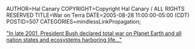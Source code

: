 AUTHOR=Hal Canary
COPYRIGHT=Copyright Hal Canary / ALL RIGHTS RESERVED
TITLE=War on Terra
DATE=2005-08-28 11:00:00-05:00 (CDT)
POSTID=507
CATEGORIES=mindlessLinkPropagation;

["In late 2001, President Bush declared total war on Planet Earth and all nation states and ecosystems harboring life..."](http://uncyclopedia.org/wiki/War_on_Terra)
